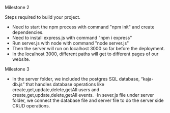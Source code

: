 Milestone 2

Steps required to build your project.

- Need to start the npm process with command "npm init" and create dependencies.
- Need to install express.js with command "npm i express"
- Run server.js with node with command "node server.js"
- Then the server will run on localhost 3000 so far before the deployment. 
- In the localhost 3000, different paths will get to different pages of our website.

Milestone 3

- In the server folder, we included the postgres SQL database, “kaja-db.js” that handles database operations like create,get,update,delete,getAll users and create,get,update,delete,getAll events. 
-In sever.js file under server folder, we connect the database file and server file to do the server side CRUD operations.

